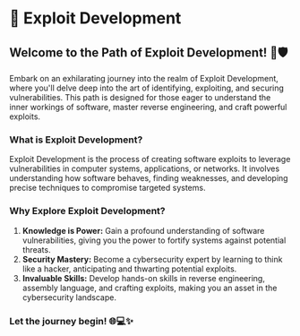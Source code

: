 # 🤯 Exploit Development

## Welcome to the Path of Exploit Development! 🚀🛡️

Embark on an exhilarating journey into the realm of Exploit Development, where you'll delve deep into the art of identifying, exploiting, and securing vulnerabilities. This path is designed for those eager to understand the inner workings of software, master reverse engineering, and craft powerful exploits.

### What is Exploit Development?

Exploit Development is the process of creating software exploits to leverage vulnerabilities in computer systems, applications, or networks. It involves understanding how software behaves, finding weaknesses, and developing precise techniques to compromise targeted systems.

### Why Explore Exploit Development?

1. **Knowledge is Power:** Gain a profound understanding of software vulnerabilities, giving you the power to fortify systems against potential threats.
2. **Security Mastery:** Become a cybersecurity expert by learning to think like a hacker, anticipating and thwarting potential exploits.
3. **Invaluable Skills:** Develop hands-on skills in reverse engineering, assembly language, and crafting exploits, making you an asset in the cybersecurity landscape.

### Let the journey begin! 🌐💻✨
